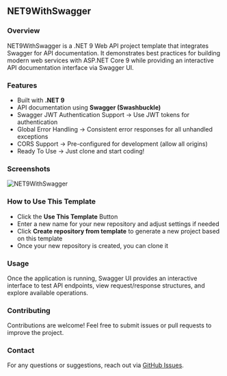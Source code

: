 ## NET9WithSwagger

### Overview
NET9WithSwagger is a .NET 9 Web API project template that integrates Swagger for API documentation. It demonstrates best practices for building modern web services with ASP.NET Core 9 while providing an interactive API documentation interface via Swagger UI.

### Features
- Built with **.NET 9**
- API documentation using **Swagger (Swashbuckle)**
- Swagger JWT Authentication Support -> Use JWT tokens for authentication
- Global Error Handling -> Consistent error responses for all unhandled exceptions
- CORS Support -> Pre-configured for development (allow all origins)
- Ready To Use -> Just clone and start coding!

### Screenshots
![NET9WithSwagger]()

### How to Use This Template
- Click the **Use This Template** Button
- Enter a new name for your new repository and adjust settings if needed
- Click **Create repository from template** to generate a new project based on this template
- Once your new repository is created, you can clone it

### Usage
Once the application is running, Swagger UI provides an interactive interface to test API endpoints, view request/response structures, and explore available operations.

### Contributing
Contributions are welcome! Feel free to submit issues or pull requests to improve the project.

### Contact
For any questions or suggestions, reach out via [GitHub Issues](https://github.com/AenuHub/NET9WithSwagger/issues).
